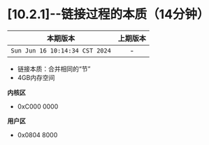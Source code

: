 # [10.2.1]--链接过程的本质（14分钟）


|本期版本|上期版本
|:---:|:---:
`Sun Jun 16 10:14:34 CST 2024` | -

* 链接本质：合并相同的“节”
* 4GB内存空间

**内核区**

* 0xC000 0000

**用户区**

* 0x0804 8000